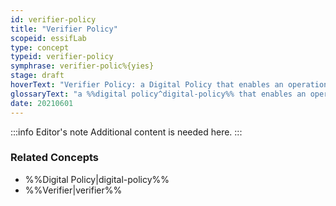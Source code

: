 ```yaml
---
id: verifier-policy
title: "Verifier Policy"
scopeid: essifLab
type: concept
typeid: verifier-policy
symphrase: verifier-polic%{yies}
stage: draft
hoverText: "Verifier Policy: a Digital Policy that enables an operational Verifier component to function in accordance with the Objectives of its Principal."
glossaryText: "a %%digital policy^digital-policy%% that enables an operational %%verifier^verifier%% component to function in accordance with the %%objectives^objective%% of its %%principal^principal%%."
date: 20210601
---
```


:::info Editor's note
Additional content is needed here.
:::

### Related Concepts
- %%Digital Policy|digital-policy%%
- %%Verifier|verifier%%
